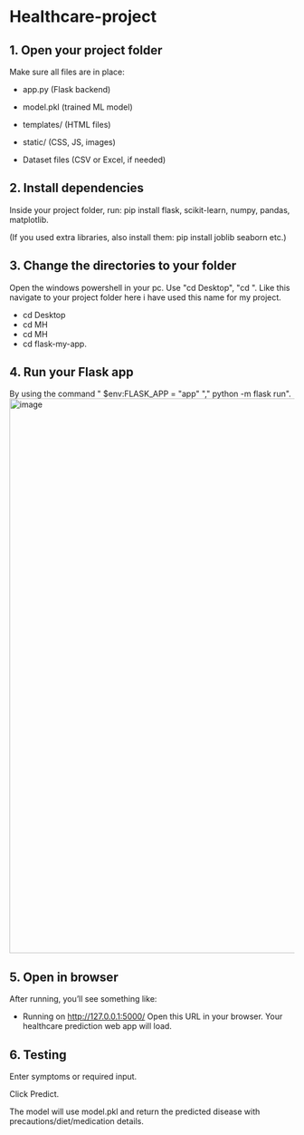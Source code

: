 # Healthcare-project
## 1. Open your project folder

Make sure all files are in place:

* app.py (Flask backend)

* model.pkl (trained ML model)

* templates/ (HTML files)

* static/ (CSS, JS, images)

* Dataset files (CSV or Excel, if needed)

## 2. Install dependencies

Inside your project folder, run:
pip install flask, scikit-learn, numpy, pandas, matplotlib.

(If you used extra libraries, also install them: pip install joblib seaborn etc.)

 ## 3. Change the directories to your folder
 Open the windows powershell in your pc.
 Use "cd Desktop", "cd <your project folder name>". Like this navigate to your project folder here i have used this name for my project.
 * cd Desktop
 * cd MH
 * cd MH
 * cd flask-my-app.

## 4. Run your Flask app
By using the command " $env:FLASK_APP = "app" "," python -m flask run".
<img width="1919" height="979" alt="image" src="https://github.com/user-attachments/assets/1990b535-15af-4201-a689-42b19fe7c578" />

## 5. Open in browser

After running, you’ll see something like:
 * Running on http://127.0.0.1:5000/
 Open this URL in your browser.
Your healthcare prediction web app will load.

## 6. Testing
Enter symptoms or required input.

Click Predict.

The model will use model.pkl and return the predicted disease with precautions/diet/medication details.

